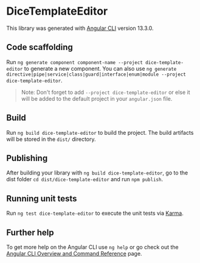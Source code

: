 # DiceTemplateEditor

This library was generated with [Angular CLI](https://github.com/angular/angular-cli) version 13.3.0.

## Code scaffolding

Run `ng generate component component-name --project dice-template-editor` to generate a new component. You can also use `ng generate directive|pipe|service|class|guard|interface|enum|module --project dice-template-editor`.
> Note: Don't forget to add `--project dice-template-editor` or else it will be added to the default project in your `angular.json` file. 

## Build

Run `ng build dice-template-editor` to build the project. The build artifacts will be stored in the `dist/` directory.

## Publishing

After building your library with `ng build dice-template-editor`, go to the dist folder `cd dist/dice-template-editor` and run `npm publish`.

## Running unit tests

Run `ng test dice-template-editor` to execute the unit tests via [Karma](https://karma-runner.github.io).

## Further help

To get more help on the Angular CLI use `ng help` or go check out the [Angular CLI Overview and Command Reference](https://angular.io/cli) page.
